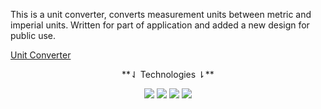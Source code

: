 
This is a unit converter, converts measurement units between metric and imperial units. Written for part of application and added a new design for public use.

  
[Unit Converter](https://unitconverter.mustafakenlic.dev/)

<div align="center">
**⇃ Technologies ⇂**

![](https://img.shields.io/badge/HTML5-E34F26?style=for-the-badge&logo=html5&logoColor=white)   ![](https://img.shields.io/badge/CSS3-1572B6?style=for-the-badge&logo=css3&logoColor=white)   ![](https://img.shields.io/badge/JavaScript-F7DF1E?style=for-the-badge&logo=javascript&logoColor=black)   ![](https://img.shields.io/badge/Ecma%20Script-F7DF1E?style=for-the-badge&logo=javascript&logoColor=black)
</div>
